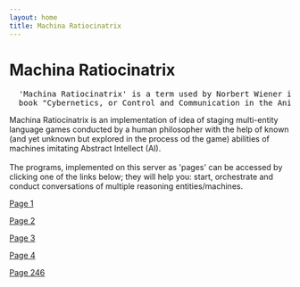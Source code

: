 ```yaml
---
layout: home
title: Machina Ratiocinatrix
---
```

# Machina Ratiocinatrix
<pre>
  'Machina Ratiocinatrix' is a term used by Norbert Wiener in the introduction to his 
  book "Cybernetics, or Control and Communication in the Animal and the Machine".
</pre>
Machina Ratiocinatrix is an implementation of idea of staging multi-entity language games conducted by a human philosopher with the help of known (and yet unknown but explored in the process od the game) abilities of machines imitating Abstract Intellect (AI).<br><br>The programs, implemented on this server as 'pages' can be accessed by clicking one of the links below; they will help you: start, orchestrate and conduct conversations of multiple reasoning entities/machines. 



[Page 1](./pages/page_1)

[Page 2](./pages/page_2)

[Page 3](./pages/page_3.html)

[Page 4](./pages/page_4)

[Page 246](./pages/page_246.html)
